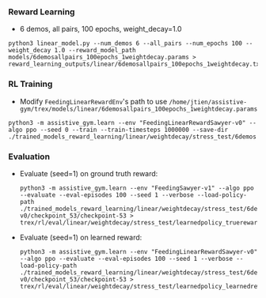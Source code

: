 ### Reward Learning
- 6 demos, all pairs, 100 epochs, weight_decay=1.0
``` 
python3 linear_model.py --num_demos 6 --all_pairs --num_epochs 100 --weight_decay 1.0 --reward_model_path models/6demosallpairs_100epochs_1weightdecay.params > reward_learning_outputs/linear/6demosallpairs_100epochs_1weightdecay.txt
```

### RL Training
- Modify `FeedingLinearRewardEnv`'s path to use `/home/jtien/assistive-gym/trex/models/linear/6demosallpairs_100epochs_1weightdecay.params`
```
python3 -m assistive_gym.learn --env "FeedingLinearRewardSawyer-v0" --algo ppo --seed 0 --train --train-timesteps 1000000 --save-dir ./trained_models_reward_learning/linear/weightdecay/stress_test/6demos
```

### Evaluation
- Evaluate (seed=1) on ground truth reward:
	```
	python3 -m assistive_gym.learn --env "FeedingSawyer-v1" --algo ppo --evaluate --eval-episodes 100 --seed 1 --verbose --load-policy-path  ./trained_models_reward_learning/linear/weightdecay/stress_test/6demos/ppo/FeedingLinearRewardSawyer-v0/checkpoint_53/checkpoint-53 > trex/rl/eval/linear/weightdecay/stress_test/learnedpolicy_truereward.txt
	```
- Evaluate (seed=1) on learned reward:
	```
	python3 -m assistive_gym.learn --env "FeedingLinearRewardSawyer-v0" --algo ppo --evaluate --eval-episodes 100 --seed 1 --verbose --load-policy-path  ./trained_models_reward_learning/linear/weightdecay/stress_test/6demos/ppo/FeedingLinearRewardSawyer-v0/checkpoint_53/checkpoint-53 > trex/rl/eval/linear/weightdecay/stress_test/learnedpolicy_learnedreward.txt
	```
